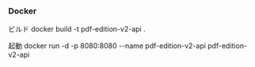 
### Docker

ビルド
docker build -t pdf-edition-v2-api .

起動
docker run -d -p 8080:8080 --name pdf-edition-v2-api  pdf-edition-v2-api
